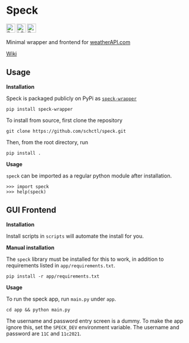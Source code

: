[//]: # (Speck is a minimal wrapper and frontend for weatherAPI.com)

# Speck

<a href="https://pypi.org/project/speck-wrapper/"><img alt="PyPI" src="https://img.shields.io/pypi/v/speck-wrapper?style=for-the-badge" height="24"></a>
<a href="https://lgtm.com/projects/g/schctl/speck/context:python"><img alt="LGTM Grade" src="https://img.shields.io/lgtm/grade/python/github/schctl/speck?label=Code&style=for-the-badge" height="24"></a>
<a href="https://speck.readthedocs.io/en/latest/"><img alt="Read the Docs" src="https://img.shields.io/readthedocs/speck?style=for-the-badge" height="24"></a>

Minimal wrapper and frontend for [weatherAPI.com](https://www.weatherapi.com/)

[Wiki](https://github.com/schctl/speck/wiki)

## Usage

**__Installation__**

Speck is packaged publicly on PyPi as [`speck-wrapper`](https://pypi.org/project/speck-wrapper/)

    pip install speck-wrapper

To install from source, first clone the repository

    git clone https://github.com/schctl/speck.git

Then, from the root directory, run

    pip install .

**__Usage__**

`speck` can be imported as a regular python module after installation.

    >>> import speck
    >>> help(speck)

## GUI Frontend

**__Installation__**

Install scripts in `scripts` will automate the install for you.

**__Manual installation__**

The `speck` library must be installed for this to work, in addition to requirements listed in `app/requirements.txt`.

    pip install -r app/requirements.txt

**__Usage__**

To run the speck app, run `main.py` under `app`.

    cd app && python main.py

The username and password entry screen is a dummy. To make the app ignore this, set the `SPECK_DEV` environment variable. The username and password are `11C` and `11c2021`.
